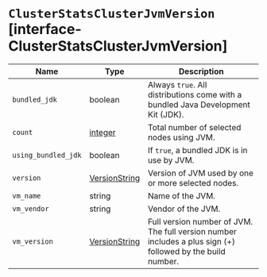 # `ClusterStatsClusterJvmVersion` [interface-ClusterStatsClusterJvmVersion]

| Name | Type | Description |
| - | - | - |
| `bundled_jdk` | boolean | Always `true`. All distributions come with a bundled Java Development Kit (JDK). |
| `count` | [integer](./integer.md) | Total number of selected nodes using JVM. |
| `using_bundled_jdk` | boolean | If `true`, a bundled JDK is in use by JVM. |
| `version` | [VersionString](./VersionString.md) | Version of JVM used by one or more selected nodes. |
| `vm_name` | string | Name of the JVM. |
| `vm_vendor` | string | Vendor of the JVM. |
| `vm_version` | [VersionString](./VersionString.md) | Full version number of JVM. The full version number includes a plus sign (+) followed by the build number. |

